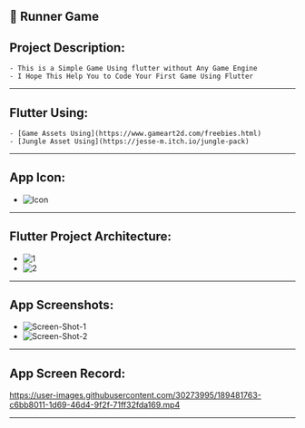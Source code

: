 📱 Runner Game 
------------------
Project Description:
-----------------------
    - This is a Simple Game Using flutter without Any Game Engine
    - I Hope This Help You to Code Your First Game Using Flutter
-----------------------------------------------------------------------------------------------------------------------------
Flutter Using:
------------------
    - [Game Assets Using](https://www.gameart2d.com/freebies.html)
    - [Jungle Asset Using](https://jesse-m.itch.io/jungle-pack)
-----------------------------------------------------------------------------------------------------------------------------
 App Icon:
------------------
   -  ![Icon](https://user-images.githubusercontent.com/30273995/193378316-370905ee-01ac-4a63-92fc-2826dd026b16.png)
-----------------------------------------------------------------------------------------------------------------------------
Flutter Project Architecture:
------------------------------------
   -  ![1](https://user-images.githubusercontent.com/30273995/193378320-565ad3d4-a4b2-4900-92ab-f435427bc71a.PNG)
   -  ![2](https://user-images.githubusercontent.com/30273995/193378324-f6e77738-6864-4988-8371-666baf4bdad8.PNG)
-----------------------------------------------------------------------------------------------------------------------------
App Screenshots:
------------------------
  -   ![Screen-Shot-1](https://user-images.githubusercontent.com/30273995/189481733-91386513-ffd4-4a3f-97db-ac47c6d02b78.jpg)
  -   ![Screen-Shot-2](https://user-images.githubusercontent.com/30273995/189481731-5437b0de-f02a-4dd6-ad3e-5c813fa21b29.jpg)
-----------------------------------------------------------------------------------------------------------------------------
App Screen Record:
---------------------------

  https://user-images.githubusercontent.com/30273995/189481763-c6bb8011-1d69-46d4-9f2f-71ff32fda169.mp4
  
-----------------------------------------------------------------------------------------------------------------------------
